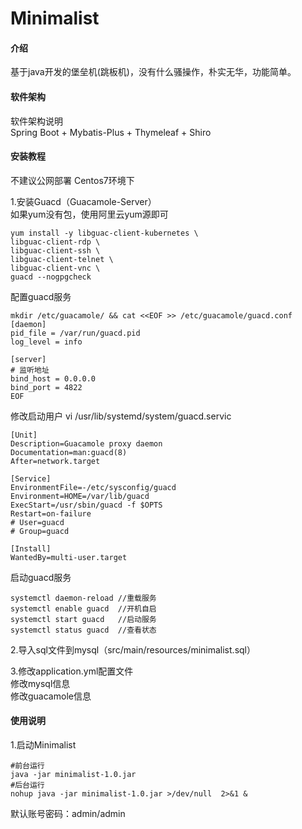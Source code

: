 # Minimalist

#### 介绍
基于java开发的堡垒机(跳板机)，没有什么骚操作，朴实无华，功能简单。

#### 软件架构
软件架构说明  
Spring Boot + Mybatis-Plus + Thymeleaf + Shiro 

#### 安装教程
不建议公网部署
Centos7环境下


1.安装Guacd（Guacamole-Server）  
如果yum没有包，使用阿里云yum源即可

    yum install -y libguac-client-kubernetes \
    libguac-client-rdp \
    libguac-client-ssh \
    libguac-client-telnet \
    libguac-client-vnc \
    guacd --nogpgcheck


配置guacd服务

    mkdir /etc/guacamole/ && cat <<EOF >> /etc/guacamole/guacd.conf
    [daemon]
    pid_file = /var/run/guacd.pid
    log_level = info

    [server]
    # 监听地址
    bind_host = 0.0.0.0
    bind_port = 4822
    EOF

修改启动用户
vi /usr/lib/systemd/system/guacd.servic

    [Unit]
    Description=Guacamole proxy daemon
    Documentation=man:guacd(8)
    After=network.target
    
    [Service]
    EnvironmentFile=-/etc/sysconfig/guacd
    Environment=HOME=/var/lib/guacd
    ExecStart=/usr/sbin/guacd -f $OPTS
    Restart=on-failure
    # User=guacd
    # Group=guacd
    
    [Install]
    WantedBy=multi-user.target

启动guacd服务

    systemctl daemon-reload //重载服务
    systemctl enable guacd  //开机自启
    systemctl start guacd   //启动服务
    systemctl status guacd  //查看状态

2.导入sql文件到mysql（src/main/resources/minimalist.sql）

3.修改application.yml配置文件  
修改mysql信息  
修改guacamole信息


#### 使用说明

1.启动Minimalist  

    #前台运行
    java -jar minimalist-1.0.jar
    #后台运行
    nohup java -jar minimalist-1.0.jar >/dev/null  2>&1 &
默认账号密码：admin/admin

